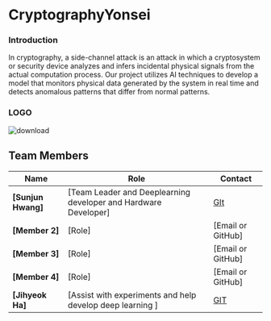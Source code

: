 # CryptographyYonsei

### Introduction
In cryptography, a side-channel attack is an attack in which a cryptosystem or security device analyzes and infers incidental physical signals from the actual computation process. Our project utilizes AI techniques to develop a model that monitors physical data generated by the system in real time and detects anomalous patterns that differ from normal patterns.


### LOGO 
![download](https://github.com/user-attachments/assets/9184b2ba-6190-42c6-8a8a-c7e20e7c898e)

## Team Members
| Name  | Role | Contact |
|--------|------|---------|
| **[Sunjun Hwang]** | [Team Leader and Deeplearning developer and Hardware Developer] | [GIt](https://github.com/justinbrianhwang)  |
| **[Member 2]** | [Role] | [Email or GitHub] |
| **[Member 3]** | [Role] | [Email or GitHub] |
| **[Member 4]** | [Role] | [Email or GitHub] |
| **[Jihyeok Ha]** | [Assist with experiments and help develop deep learning ] | [GIT](https://github.com/hajihyeok) |

